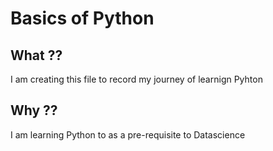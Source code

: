 # Basics of Python 

 ## What ??
I am creating this file to record my journey of learnign Pyhton
 
## Why ??
I am learning Python to as a pre-requisite to Datascience 
